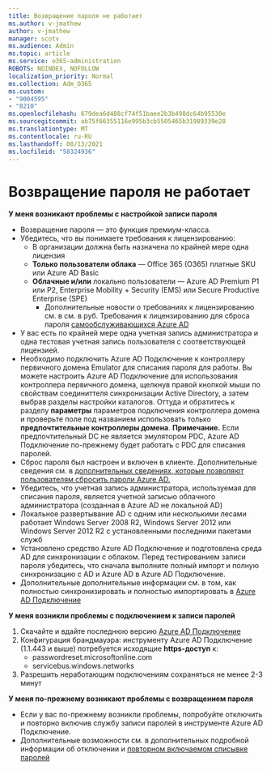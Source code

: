 ```yaml
---
title: Возвращение пароля не работает
ms.author: v-jmathew
author: v-jmathew
manager: scotv
ms.audience: Admin
ms.topic: article
ms.service: o365-administration
ROBOTS: NOINDEX, NOFOLLOW
localization_priority: Normal
ms.collection: Adm_O365
ms.custom:
- "9004595"
- "8210"
ms.openlocfilehash: 679dea6d488cf74f51baee2b3b498dc64b95530e
ms.sourcegitcommit: ab75f66355116e995b3cb5505465b31989339e28
ms.translationtype: MT
ms.contentlocale: ru-RU
ms.lasthandoff: 08/13/2021
ms.locfileid: "58324936"
---
```

# <a name="password-writeback-is-not-working"></a>Возвращение пароля не работает

**У меня возникают проблемы с настройкой записи пароля**

- Возвращение пароля — это функция премиум-класса.
- Убедитесь, что вы понимаете требования к лицензированию:
  - В организации должна быть назначена по крайней мере одна лицензия
  - **Только пользователи облака** — Office 365 (O365) платные SKU или Azure AD Basic
  - **Облачные и/или** локально пользователи — Azure AD Premium P1 или P2, Enterprise Mobility + Security (EMS) или Secure Productive Enterprise (SPE)
    - Дополнительные новости о требованиях к лицензированию см. в см. в руб. Требования к лицензированию для сброса пароля [самообслуживающихся Azure AD](https://docs.microsoft.com/azure/active-directory/active-directory-passwords-licensing)
- У вас есть по крайней мере одна учетная запись администратора и одна тестовая учетная запись пользователя с соответствующей лицензией.
- Необходимо подключить Azure AD Подключение к контроллеру первичного домена Emulator для списания пароля для работы. Вы можете настроить Azure AD Подключение для использования контроллера первичного  домена, щелкнув правой кнопкой мыши по свойствам соединиттеля синхронизации Active Directory, а затем выбрав разделы настройки каталогов.  Оттуда и обратитесь к разделу **параметры** параметров подключения контроллера домена и проверьте поле под названием использовать только **предпочтительные контроллеры домена**.
    **Примечание.** Если предпочтительный DC не является эмулятором PDC, Azure AD Подключение по-прежнему будет работать с PDC для списания паролей.
- Сброс пароля был настроен и включен в клиенте. Дополнительные сведения см. в [дополнительных сведениях, которые позволяют пользователям сбросить пароли Azure AD.](https://docs.microsoft.com/azure/active-directory/active-directory-passwords-getting-started)
- Убедитесь, что учетная запись администратора, используемая для списания пароля, является учетной записью облачного администратора (созданная в Azure AD не локальной AD)
- Локальное развертывание AD с одним или несколькими лесами работает Windows Server 2008 R2, Windows Server 2012 или Windows Server 2012 R2 с установленными последними пакетами служб
- Установлено средство Azure AD Подключение и подготовлена среда AD для синхронизации с облаком. Перед тестированием записи пароля убедитесь, что сначала выполните полный импорт и полную синхронизацию с AD и Azure AD в Azure AD Подключение.
- Дополнительные дополнительные информации см. в том, как полностью синхронизировать и полностью импортировать в [Azure AD Подключение](https://docs.microsoft.com/azure/active-directory/connect/active-directory-aadconnectsync-operations)

**У меня возникли проблемы с подключением к записи паролей**

1. Скачайте и вдайте последнюю версию [Azure AD Подключение](https://www.microsoft.com/download/details.aspx?id=47594)
2. Конфигурация брандмауэра: инструменту Azure AD Подключение (1.1.443 и выше) потребуется исходящие **https-доступ** к:
    - passwordreset.microsoftonline.com
    - servicebus.windows.networks
3. Разрешить неработающим подключениям сохраняться не менее 2-3 минут

**У меня по-прежнему возникают проблемы с возвращением пароля**

- Если у вас по-прежнему возникли проблемы, попробуйте отключить и повторно включив службу записи паролей в инструменте Azure AD Подключение.
- Дополнительные возможности см. в дополнительных подробной информации об отключении и [повторном включаемом списывке паролей](https://docs.microsoft.com/azure/active-directory/active-directory-passwords-troubleshoot)
